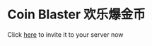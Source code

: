 # Coin Blaster 欢乐爆金币

Click [here](https://discord.com/api/oauth2/authorize?client_id=1022331964176486480&permissions=3072&scope=bot) to invite it to your server now

